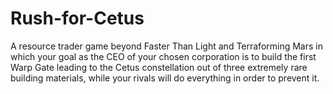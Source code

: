 # Rush-for-Cetus
A resource trader game beyond Faster Than Light and Terraforming Mars in which your goal as the CEO of your chosen corporation is to build the first Warp Gate leading to the Cetus constellation out of three extremely rare building materials, while your rivals will do everything in order to prevent it.
